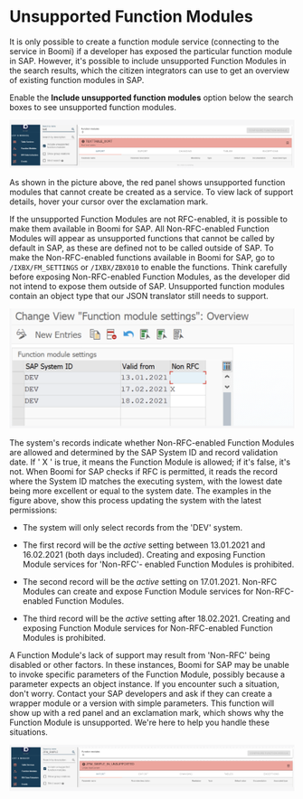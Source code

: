 # Unsupported Function Modules

<head>
  <meta name="guidename" content="Boomi for SAP"/>
  <meta name="context" content="GUID-0f7cae09-9669-4203-bdd9-5de7763f9a01"/>
</head>

It is only possible to create a function module service (connecting to the service in Boomi) if a developer has exposed the particular function module in SAP. However, it's possible to include unsupported Function Modules in the search results, which the citizen integrators can use to get an overview of existing function modules in SAP.

Enable the **Include unsupported function modules** option below the search boxes to see unsupported function modules.

![](./Images/img-sap_unsupported_function.png)

As shown in the picture above, the red panel shows unsupported function modules that cannot create be created as a service. To view lack of support details, hover your cursor over the exclamation mark.

If the unsupported Function Modules are not RFC-enabled, it is possible to make them available in Boomi for SAP. All Non-RFC-enabled Function Modules will appear as unsupported functions that cannot be called by default in SAP, as these are defined not to be called outside of SAP. To make the Non-RFC-enabled functions available in Boomi for SAP, go to `/IXBX/FM_SETTINGS` or `/IXBX/ZBX010` to enable the functions. Think carefully before exposing Non-RFC-enabled Function Modules, as the developer did not intend to expose them outside of SAP. Unsupported function modules contain an object type that our JSON translator still needs to support.

![](./Images/img-sap_new_entries.png)

The system's records indicate whether Non-RFC-enabled Function Modules are allowed and determined by the SAP System ID and record validation date. If ' X ' is true, it means the Function Module is allowed; if it's false, it's not. When Boomi for SAP checks if RFC is permitted, it reads the record where the System ID matches the executing system, with the lowest date being more excellent or equal to the system date. 
The examples in the figure above, show this process updating the system with the latest permissions:

  - The system will only select records from the 'DEV' system.

  - The first record will be the *active* setting between 13.01.2021 and 16.02.2021 (both days included). Creating and exposing Function Module services for 'Non-RFC'- enabled Function Modules is prohibited.

  - The second record will be the *active* setting on 17.01.2021. Non-RFC Modules can create and expose Function Module services for Non-RFC-enabled Function Modules.

  - The third record will be the *active* setting after 18.02.2021. Creating and exposing Function Module services for Non-RFC-enabled Function Modules is prohibited.

A Function Module's lack of support may result from 'Non-RFC' being disabled or other factors. In these instances, Boomi for SAP may be unable to invoke specific parameters of the Function Module, possibly because a parameter expects an object instance. If you encounter such a situation, don't worry. Contact your SAP developers and ask if they can create a wrapper module or a version with simple parameters. This function will show up with a red panel and an exclamation mark, which shows why the Function Module is unsupported. We're here to help you handle these situations.

![](./Images/img-sap_zfm_simple.png)